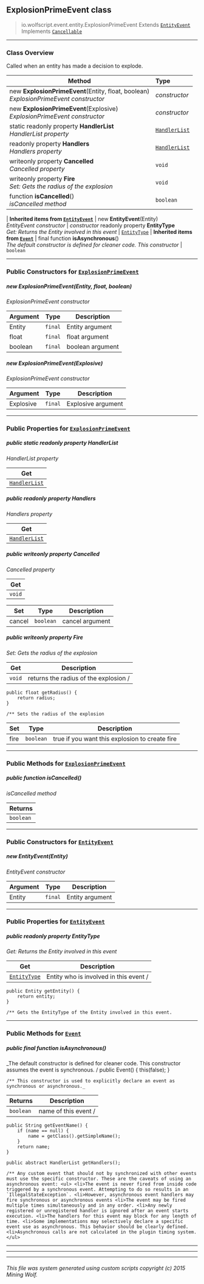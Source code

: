 ## ExplosionPrimeEvent __class__

>io.wolfscript.event.entity.ExplosionPrimeEvent
>Extends [`EntityEvent`](EntityEvent.md)
>Implements [`Cancellable`](..\Cancellable.md)

---

### Class Overview

Called when an entity has made a decision to explode.

Method | Type   
--- | :--- 
new __ExplosionPrimeEvent__(Entity, float, boolean) <br> _ExplosionPrimeEvent constructor_ | _constructor_
new __ExplosionPrimeEvent__(Explosive) <br> _ExplosionPrimeEvent constructor_ | _constructor_
static readonly property __HandlerList__ <br> _HandlerList property_ | [`HandlerList`](..\HandlerList.md)
 readonly property __Handlers__ <br> _Handlers property_ | [`HandlerList`](..\HandlerList.md)
 writeonly property __Cancelled__ <br> _Cancelled property_ | `void`
 writeonly property __Fire__ <br> _Set: Gets the radius of the explosion_ | `void`
 function __isCancelled__() <br> _isCancelled method_ | `boolean`
 |
__Inherited items from [`EntityEvent`](EntityEvent.md)__ |
new __EntityEvent__(Entity) <br> _EntityEvent constructor_ | _constructor_
 readonly property __EntityType__ <br> _Get: Returns the Entity involved in this event_ | [`EntityType`](..\..\entity\EntityType.md)
 |
__Inherited items from [`Event`](..\Event.md)__ |
final function __isAsynchronous__() <br> _The default constructor is defined for cleaner code. This constructor_ | `boolean`







---

### Public Constructors for [`ExplosionPrimeEvent`](ExplosionPrimeEvent.md)

##### <a id='explosionprimeevent'></a>new __ExplosionPrimeEvent__(Entity, float, boolean) 

_ExplosionPrimeEvent constructor_

Argument | Type | Description  
--- | --- | --- 
Entity | `final` | Entity argument
float | `final` | float argument
boolean | `final` | boolean argument

##### <a id='explosionprimeevent'></a>new __ExplosionPrimeEvent__(Explosive) 

_ExplosionPrimeEvent constructor_

Argument | Type | Description  
--- | --- | --- 
Explosive | `final` | Explosive argument

---

### Public Properties for [`ExplosionPrimeEvent`](ExplosionPrimeEvent.md)

##### <a id='handlerlist'></a>public static readonly property __HandlerList__

_HandlerList property_

Get | 
--- | 
[`HandlerList`](..\HandlerList.md) |



##### <a id='handlers'></a>public  readonly property __Handlers__

_Handlers property_

Get | 
--- | 
[`HandlerList`](..\HandlerList.md) |



##### <a id='cancelled'></a>public  writeonly property __Cancelled__

_Cancelled property_

Get | 
--- | 
`void` |

Set | Type | Description  
--- | --- | --- 
cancel | `boolean` | cancel argument


##### <a id='fire'></a>public  writeonly property __Fire__

_Set: Gets the radius of the explosion_

Get | Description
--- | --- 
`void` | returns the radius of the explosion /
    public float getRadius() {
        return radius;
    }

    /** Sets the radius of the explosion

Set | Type | Description  
--- | --- | --- 
fire | `boolean` | true if you want this explosion to create fire


---

### Public Methods for [`ExplosionPrimeEvent`](ExplosionPrimeEvent.md)

##### <a id='iscancelled'></a>public  function __isCancelled__()

_isCancelled method_

Returns | 
--- | 
`boolean` |


---
### Public Constructors for [`EntityEvent`](EntityEvent.md)

##### <a id='entityevent'></a>new __EntityEvent__(Entity) 

_EntityEvent constructor_

Argument | Type | Description  
--- | --- | --- 
Entity | `final` | Entity argument

---

### Public Properties for [`EntityEvent`](EntityEvent.md)

##### <a id='entitytype'></a>public  readonly property __EntityType__

_Get: Returns the Entity involved in this event_

Get | Description
--- | --- 
[`EntityType`](..\..\entity\EntityType.md) | Entity who is involved in this event /
    public Entity getEntity() {
        return entity;
    }

    /** Gets the EntityType of the Entity involved in this event.



---

### Public Methods for [`Event`](..\Event.md)

##### <a id='isasynchronous'></a>public final function __isAsynchronous__()

_The default constructor is defined for cleaner code. This constructor assumes the event is synchronous. /
    public Event() {
        this(false);
    }

    /** This constructor is used to explicitly declare an event as synchronous or asynchronous._

Returns | Description
--- | --- 
`boolean` | name of this event /
    public String getEventName() {
        if (name == null) {
            name = getClass().getSimpleName();
        }
        return name;
    }

    public abstract HandlerList getHandlers();

    /** Any custom event that should not by synchronized with other events must use the specific constructor. These are the caveats of using an asynchronous event: <ul> <li>The event is never fired from inside code triggered by a synchronous event. Attempting to do so results in an `IllegalStateException`. <li>However, asynchronous event handlers may fire synchronous or asynchronous events <li>The event may be fired multiple times simultaneously and in any order. <li>Any newly registered or unregistered handler is ignored after an event starts execution. <li>The handlers for this event may block for any length of time. <li>Some implementations may selectively declare a specific event use as asynchronous. This behavior should be clearly defined. <li>Asynchronous calls are not calculated in the plugin timing system. </ul>


---


---


---


###### This file was system generated using custom scripts copyright (c) 2015 Mining Wolf.
	

